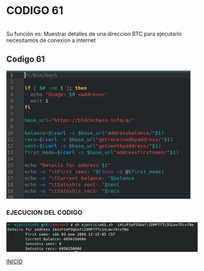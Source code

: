 # **CODIGO 61**
<br>
Su función es: Muestrar detalles de una direccion BTC para ejecutarlo necesitamos de conexion a internet

<br>

## Codigo 61
![codigo61.png](codigo61.png)

### **EJECUCION DEL CODIGO**
![ejecucion.png](ejecucion.png)

[INICIO](https://github.com/SPM-UPVictoria/test-git-2130074/tree/main/README.md)